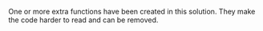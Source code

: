 One or more extra functions have been created in this solution. They make the code harder to read and can be removed.
